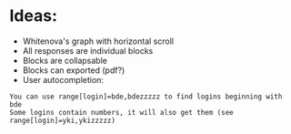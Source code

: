 # Ideas:

- Whitenova's graph with horizontal scroll
- All responses are individual blocks
- Blocks are collapsable
- Blocks can exported (pdf?)
- User autocompletion:
```
You can use range[login]=bde,bdezzzzz to find logins beginning with bde
Some logins contain numbers, it will also get them (see range[login]=yki,ykizzzzz)
```
